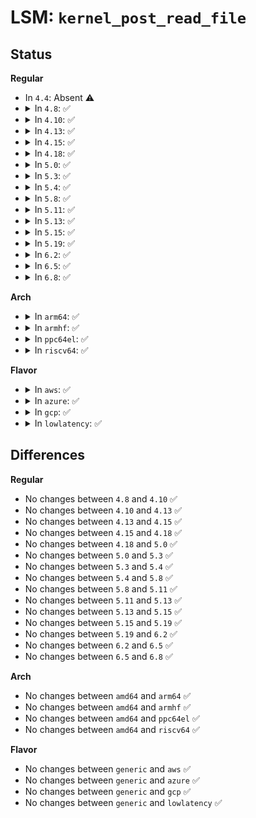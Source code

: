 # LSM: <code>kernel_post_read_file</code>

## Status
<b>Regular</b>
<ul>
<li>
In <code>4.4</code>: Absent ⚠️
</li>
<li>
<details>
<summary>In <code>4.8</code>: ✅</summary>

```c
int security_kernel_post_read_file(struct file *file, char *buf, loff_t size, enum kernel_read_file_id id);
```
</details>
</li>
<li>
<details>
<summary>In <code>4.10</code>: ✅</summary>

```c
int security_kernel_post_read_file(struct file *file, char *buf, loff_t size, enum kernel_read_file_id id);
```
</details>
</li>
<li>
<details>
<summary>In <code>4.13</code>: ✅</summary>

```c
int security_kernel_post_read_file(struct file *file, char *buf, loff_t size, enum kernel_read_file_id id);
```
</details>
</li>
<li>
<details>
<summary>In <code>4.15</code>: ✅</summary>

```c
int security_kernel_post_read_file(struct file *file, char *buf, loff_t size, enum kernel_read_file_id id);
```
</details>
</li>
<li>
<details>
<summary>In <code>4.18</code>: ✅</summary>

```c
int security_kernel_post_read_file(struct file *file, char *buf, loff_t size, enum kernel_read_file_id id);
```
</details>
</li>
<li>
<details>
<summary>In <code>5.0</code>: ✅</summary>

```c
int security_kernel_post_read_file(struct file *file, char *buf, loff_t size, enum kernel_read_file_id id);
```
</details>
</li>
<li>
<details>
<summary>In <code>5.3</code>: ✅</summary>

```c
int security_kernel_post_read_file(struct file *file, char *buf, loff_t size, enum kernel_read_file_id id);
```
</details>
</li>
<li>
<details>
<summary>In <code>5.4</code>: ✅</summary>

```c
int security_kernel_post_read_file(struct file *file, char *buf, loff_t size, enum kernel_read_file_id id);
```
</details>
</li>
<li>
<details>
<summary>In <code>5.8</code>: ✅</summary>

```c
int security_kernel_post_read_file(struct file *file, char *buf, loff_t size, enum kernel_read_file_id id);
```
</details>
</li>
<li>
<details>
<summary>In <code>5.11</code>: ✅</summary>

```c
int security_kernel_post_read_file(struct file *file, char *buf, loff_t size, enum kernel_read_file_id id);
```
</details>
</li>
<li>
<details>
<summary>In <code>5.13</code>: ✅</summary>

```c
int security_kernel_post_read_file(struct file *file, char *buf, loff_t size, enum kernel_read_file_id id);
```
</details>
</li>
<li>
<details>
<summary>In <code>5.15</code>: ✅</summary>

```c
int security_kernel_post_read_file(struct file *file, char *buf, loff_t size, enum kernel_read_file_id id);
```
</details>
</li>
<li>
<details>
<summary>In <code>5.19</code>: ✅</summary>

```c
int security_kernel_post_read_file(struct file *file, char *buf, loff_t size, enum kernel_read_file_id id);
```
</details>
</li>
<li>
<details>
<summary>In <code>6.2</code>: ✅</summary>

```c
int security_kernel_post_read_file(struct file *file, char *buf, loff_t size, enum kernel_read_file_id id);
```
</details>
</li>
<li>
<details>
<summary>In <code>6.5</code>: ✅</summary>

```c
int security_kernel_post_read_file(struct file *file, char *buf, loff_t size, enum kernel_read_file_id id);
```
</details>
</li>
<li>
<details>
<summary>In <code>6.8</code>: ✅</summary>

```c
int security_kernel_post_read_file(struct file *file, char *buf, loff_t size, enum kernel_read_file_id id);
```
</details>
</li>
</ul>
<b>Arch</b>
<ul>
<li>
<details>
<summary>In <code>arm64</code>: ✅</summary>

```c
int security_kernel_post_read_file(struct file *file, char *buf, loff_t size, enum kernel_read_file_id id);
```
</details>
</li>
<li>
<details>
<summary>In <code>armhf</code>: ✅</summary>

```c
int security_kernel_post_read_file(struct file *file, char *buf, loff_t size, enum kernel_read_file_id id);
```
</details>
</li>
<li>
<details>
<summary>In <code>ppc64el</code>: ✅</summary>

```c
int security_kernel_post_read_file(struct file *file, char *buf, loff_t size, enum kernel_read_file_id id);
```
</details>
</li>
<li>
<details>
<summary>In <code>riscv64</code>: ✅</summary>

```c
int security_kernel_post_read_file(struct file *file, char *buf, loff_t size, enum kernel_read_file_id id);
```
</details>
</li>
</ul>
<b>Flavor</b>
<ul>
<li>
<details>
<summary>In <code>aws</code>: ✅</summary>

```c
int security_kernel_post_read_file(struct file *file, char *buf, loff_t size, enum kernel_read_file_id id);
```
</details>
</li>
<li>
<details>
<summary>In <code>azure</code>: ✅</summary>

```c
int security_kernel_post_read_file(struct file *file, char *buf, loff_t size, enum kernel_read_file_id id);
```
</details>
</li>
<li>
<details>
<summary>In <code>gcp</code>: ✅</summary>

```c
int security_kernel_post_read_file(struct file *file, char *buf, loff_t size, enum kernel_read_file_id id);
```
</details>
</li>
<li>
<details>
<summary>In <code>lowlatency</code>: ✅</summary>

```c
int security_kernel_post_read_file(struct file *file, char *buf, loff_t size, enum kernel_read_file_id id);
```
</details>
</li>
</ul>

## Differences
<b>Regular</b>
<ul>
<li>
No changes between <code>4.8</code> and <code>4.10</code> ✅
</li>
<li>
No changes between <code>4.10</code> and <code>4.13</code> ✅
</li>
<li>
No changes between <code>4.13</code> and <code>4.15</code> ✅
</li>
<li>
No changes between <code>4.15</code> and <code>4.18</code> ✅
</li>
<li>
No changes between <code>4.18</code> and <code>5.0</code> ✅
</li>
<li>
No changes between <code>5.0</code> and <code>5.3</code> ✅
</li>
<li>
No changes between <code>5.3</code> and <code>5.4</code> ✅
</li>
<li>
No changes between <code>5.4</code> and <code>5.8</code> ✅
</li>
<li>
No changes between <code>5.8</code> and <code>5.11</code> ✅
</li>
<li>
No changes between <code>5.11</code> and <code>5.13</code> ✅
</li>
<li>
No changes between <code>5.13</code> and <code>5.15</code> ✅
</li>
<li>
No changes between <code>5.15</code> and <code>5.19</code> ✅
</li>
<li>
No changes between <code>5.19</code> and <code>6.2</code> ✅
</li>
<li>
No changes between <code>6.2</code> and <code>6.5</code> ✅
</li>
<li>
No changes between <code>6.5</code> and <code>6.8</code> ✅
</li>
</ul>
<b>Arch</b>
<ul>
<li>
No changes between <code>amd64</code> and <code>arm64</code> ✅
</li>
<li>
No changes between <code>amd64</code> and <code>armhf</code> ✅
</li>
<li>
No changes between <code>amd64</code> and <code>ppc64el</code> ✅
</li>
<li>
No changes between <code>amd64</code> and <code>riscv64</code> ✅
</li>
</ul>
<b>Flavor</b>
<ul>
<li>
No changes between <code>generic</code> and <code>aws</code> ✅
</li>
<li>
No changes between <code>generic</code> and <code>azure</code> ✅
</li>
<li>
No changes between <code>generic</code> and <code>gcp</code> ✅
</li>
<li>
No changes between <code>generic</code> and <code>lowlatency</code> ✅
</li>
</ul>
